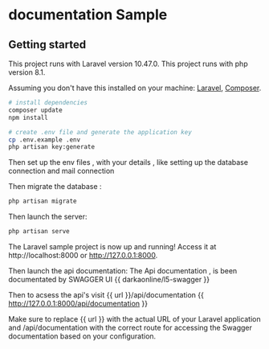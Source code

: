 # documentation Sample
## Getting started

This project runs with Laravel version 10.47.0.
This project runs with php version 8.1.

Assuming you don't have this installed on your machine: [Laravel](https://laravel.com), [Composer](https://getcomposer.org).

``` bash
# install dependencies
composer update
npm install

# create .env file and generate the application key
cp .env.example .env
php artisan key:generate
```
Then set up the env files , with your details , like setting up the database connection and mail connection

Then migrate the database :

``` bash
php artisan migrate 
```

Then launch the server:

``` bash
php artisan serve
```

The Laravel sample project is now up and running! Access it at http://localhost:8000 or http://127.0.0.1:8000.

Then launch the api documentation:
The Api documentation , is been documentated by SWAGGER UI  {{ darkaonline/l5-swagger }}

Then to acsess the api's  visit {{ url }}/api/documentation {{ http://127.0.0.1:8000/api/documentation }}


Make sure to replace {{ url }} with the actual URL of your Laravel application and /api/documentation with the correct route for accessing the Swagger documentation based on your configuration.

